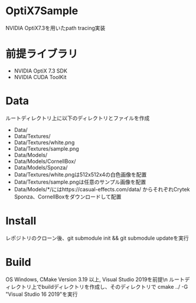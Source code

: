 # OptiX7Sample
NVIDIA OptiX7.3を用いたpath tracing実装
# 前提ライブラリ
- NVIDIA OptiX 7.3 SDK
- NVIDIA CUDA ToolKit
# Data
ルートディレクトリ上に以下のディレクトリとファイルを作成
- Data/
- Data/Textures/
- Data/Textures/white.png
- Data/Textures/sample.png
- Data/Models/
- Data/Models/CornellBox/
- Data/Models/Sponza/
- Data/Textures/white.pngは512x512x4の白色画像を配置
- Data/Textures/sample.pngは任意のサンプル画像を配置
- Data/Models/*/にはhttps://casual-effects.com/data/ からそれぞれCrytek Sponza、CornellBoxをダウンロードして配置
# Install
レポジトリのクローン後、git submodule init && git submodule updateを実行 
# Build 
OS Windows, CMake Version 3.19 以上, Visual Studio 2019を前提\n
ルートディレクトリ上でbuildディレクトリを作成し、そのディレクトリで cmake ../ -G "Visual Studio 16 2019"を実行
